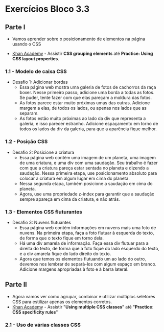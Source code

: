 # Exercícios Bloco 3.3

## Parte I
- Vamos aprender sobre o posicionamento de elementos na página usando o CSS

- [Khan Academy](https://www.khanacademy.org/computing/computer-programming/html-css/css-layout-properties/pt/css-grouping-elements) - Assistir **CSS grouping elements** até **Practice: Using CSS layout properties**.

### 1.1 - Modelo de caixa CSS
- Desafio 1: Adicionar bordas
  - Essa página web mostra uma galeria de fotos de cachorros da raça boxer. Nesse primeiro passo, adicione uma borda a todas as fotos. Se puder, tente fazer com que elas pareçam a moldura das fotos.
  - As fotos parece estar muito próximas umas das outras. Adicione margem a elas, de todos os lados, ou apenas nos lados que as separam.
  - As fotos estão muito próximas ao lado da div que representa a galeria, e isso parecer estranho. Adicione espaçamento em torno de todos os lados da div da galeria, para que a aparência fique melhor.

### 1.2 - Posição CSS
- Desafio 2: Posicione a criatura
  - Essa página web contém uma imagem de um planeta, uma imagem de uma criatura, e uma div com uma saudação. Seu trabalho é fazer com que a criatura pareça estar sentada no planeta e dizendo a saudação. Nessa primeira etapa, use posicionamento absoluto para colocar a criatura em algum lugar em cima do planeta.
  - Nessa segunda etapa, também posicione a saudação em cima do planeta.
  - Agora, use uma propriedade z-index para garantir que a saudação sempre apareça em cima da criatura, e não atrás.

### 1.3 - Elementos CSS fluturantes
- Desafio 3: Nuvens flutuantes
  - Essa página web contém informações em nuvens mais uma foto de nuvens. Na primeira etapa, faça a foto flutuar à esquerda do texto, de forma que o texto fique em torno dela.
  - Há uma div amarela de informação. Faça essa div flutuar para a direita do texto, de forma que a foto fique do lado esquerdo do texto, e a div amarela fique do lado direito do texto.
  - Agora que temos os elementos flutuando um ao lado do outro, devemos nos lembrar de separá-los com algum espaço em branco. Adicione margens apropriadas à foto e à barra lateral.

## Parte II
- Agora vamos ver como agrupar, combinar e utilizar múltiplos seletores CSS para estilizar apenas os elementos corretos.
- [Khan Academy](https://www.khanacademy.org/computing/computer-programming/html-css/more-css-selectors/pt/using-multiple-css-classes) - Assistir "**Using multiple CSS classes**" até "**Practice: CSS specificity rules**"

### 2.1 - Uso de várias classes CSS
